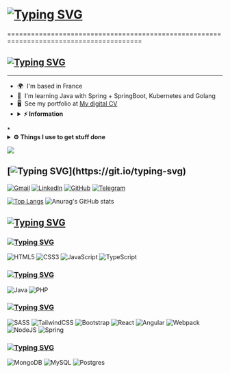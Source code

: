 # [![Typing SVG](https://readme-typing-svg.herokuapp.com?color=%2336BCF7&lines=Hi+👋+My+name+is+Dmitri+Garabine)](https://git.io/typing-svg)
========================================================================================

## [![Typing SVG](https://readme-typing-svg.herokuapp.com?color=%2336BCF7&lines=Full-Stack+Web+Developper+student)](https://git.io/typing-svg)
---------------------------------------------------------------------------------------

* 🌍  I'm based in France
* 🧠  I'm learning Java with Spring + SpringBoot, Kubernetes and Golang
* 🖥️  See my portfolio at [My digital CV](http://garabine-cv.netlify.app)
* <details><summary><b>⚡ Information </b></summary>
	<ul>
	<li>🛠 &nbsp; For Front-End I’m currently working with HTML, CSS+SCSS, TailwindCss, JavaScript (Angular and React);</li>
 	<li>💻 &nbsp; For Back-End: PHP, Java (Spring + SpringBoot);</li>
	<li>🚀 &nbsp; I love exploring new technologies and building cool stuff;</li>
 	<li>📰 &nbsp; Reading, writing & watching Tech Stuff whenever possible.</li>
  	</ul>
</details>
* <details>
  <br />
  <summary><b>⚙️ Things I use to get stuff done</b></summary>
  	<ul>
  	    <li><b>OS:</b> Win11 v.23H2</li>
	      <li><b>Laptop: </b> PC Specialist Defiance Pro 17 M1</li>
  	    <li><b>Browser: </b> Chrome</li>
	    <li><b>Terminal: </b> Terminal Windows: Kali + Oh My Posh</li>
	    <li><b>Code Editor:</b> VSCode - The best editor out there</li>
 	    <li><b>Other Tools:</b> Postman, Notion</li>
	    <li><b>To Stay Updated:</b> Telegram</li>
	</ul>
</details>

![](https://komarev.com/ghpvc/?username=your-github-username&style=for-the-badge)

## [![Typing SVG](https://readme-typing-svg.herokuapp.com?color=%2336BCF7&lines=✉️+You+can+contact+Me+📫+&nbsp;)](https://git.io/typing-svg)
[![Gmail](https://img.shields.io/badge/Gmail-D14836?style=for-the-badge&logo=gmail&logoColor=white)](mailto:muriell.htc@gmail.com?subject=[GitHub])
[![LinkedIn](https://img.shields.io/badge/linkedin-%230077B5.svg?style=for-the-badge&logo=linkedin&logoColor=white)](https://www.linkedin.com/in/dmitri-garabine-41284510b/)
[![GitHub](https://img.shields.io/badge/github-%23121011.svg?style=for-the-badge&logo=github&logoColor=white)](https://www.github.com/xMurieLLx)
[![Telegram](https://img.shields.io/badge/Telegram-2CA5E0?style=for-the-badge&logo=telegram&logoColor=white)](https://t.me/xmuriellx)



[![Top Langs](https://github-readme-stats.vercel.app/api/top-langs/?username=xMurieLLx&theme=tokyonight)](https://github.com/anuraghazra/github-readme-stats)
![Anurag's GitHub stats](https://github-readme-stats.vercel.app/api?username=xMurieLLx&show_icons=true&theme=tokyonight&ru)

## [![Typing SVG](https://readme-typing-svg.herokuapp.com?color=%2336BCF7&lines=SKILLS)](https://git.io/typing-svg)

### [![Typing SVG](https://readme-typing-svg.herokuapp.com?color=%2336BCF7&lines=Languages+Front-End)](https://git.io/typing-svg)

![HTML5](https://img.shields.io/badge/html5-%23E34F26.svg?style=for-the-badge&logo=html5&logoColor=white)
![CSS3](https://img.shields.io/badge/css3-%231572B6.svg?style=for-the-badge&logo=css3&logoColor=white)
![JavaScript](https://img.shields.io/badge/javascript-%23323330.svg?style=for-the-badge&logo=javascript&logoColor=%23F7DF1E)
![TypeScript](https://img.shields.io/badge/typescript-%23007ACC.svg?style=for-the-badge&logo=typescript&logoColor=white)

### [![Typing SVG](https://readme-typing-svg.herokuapp.com?color=%2336BCF7&lines=Languages+Back-End)](https://git.io/typing-svg)

![Java](https://img.shields.io/badge/java-%23ED8B00.svg?style=for-the-badge&logo=openjdk&logoColor=white)
![PHP](https://img.shields.io/badge/php-%23777BB4.svg?style=for-the-badge&logo=php&logoColor=white)

### [![Typing SVG](https://readme-typing-svg.herokuapp.com?color=%2336BCF7&lines=Frameworks)](https://git.io/typing-svg)

![SASS](https://img.shields.io/badge/SASS-hotpink.svg?style=for-the-badge&logo=SASS&logoColor=white)
![TailwindCSS](https://img.shields.io/badge/tailwindcss-%2338B2AC.svg?style=for-the-badge&logo=tailwind-css&logoColor=white)
![Bootstrap](https://img.shields.io/badge/bootstrap-%238511FA.svg?style=for-the-badge&logo=bootstrap&logoColor=white)
![React](https://img.shields.io/badge/react-%2320232a.svg?style=for-the-badge&logo=react&logoColor=%2361DAFB)
![Angular](https://img.shields.io/badge/angular-%23DD0031.svg?style=for-the-badge&logo=angular&logoColor=white)
![Webpack](https://img.shields.io/badge/webpack-%238DD6F9.svg?style=for-the-badge&logo=webpack&logoColor=black)
![NodeJS](https://img.shields.io/badge/node.js-6DA55F?style=for-the-badge&logo=node.js&logoColor=white)
![Spring](https://img.shields.io/badge/spring-%236DB33F.svg?style=for-the-badge&logo=spring&logoColor=white)

### [![Typing SVG](https://readme-typing-svg.herokuapp.com?color=%2336BCF7&lines=DB)](https://git.io/typing-svg)

![MongoDB](https://img.shields.io/badge/MongoDB-%234ea94b.svg?style=for-the-badge&logo=mongodb&logoColor=white)
![MySQL](https://img.shields.io/badge/mysql-4479A1.svg?style=for-the-badge&logo=mysql&logoColor=white)
![Postgres](https://img.shields.io/badge/postgres-%23316192.svg?style=for-the-badge&logo=postgresql&logoColor=white)


